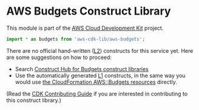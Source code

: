 # AWS Budgets Construct Library


This module is part of the [AWS Cloud Development Kit](https://github.com/aws/aws-cdk) project.

```ts nofixture
import * as budgets from 'aws-cdk-lib/aws-budgets';
```

<!--BEGIN CFNONLY DISCLAIMER-->

There are no official hand-written ([L2](https://docs.aws.amazon.com/cdk/latest/guide/constructs.html#constructs_lib)) constructs for this service yet. Here are some suggestions on how to proceed:

- Search [Construct Hub for Budgets construct libraries](https://constructs.dev/search?q=budgets)
- Use the automatically generated [L1](https://docs.aws.amazon.com/cdk/latest/guide/constructs.html#constructs_l1_using) constructs, in the same way you would use [the CloudFormation AWS::Budgets resources](https://docs.aws.amazon.com/AWSCloudFormation/latest/UserGuide/AWS_Budgets.html) directly.


(Read the [CDK Contributing Guide](https://github.com/aws/aws-cdk/blob/master/CONTRIBUTING.md) if you are interested in contributing to this construct library.)

<!--END CFNONLY DISCLAIMER-->
